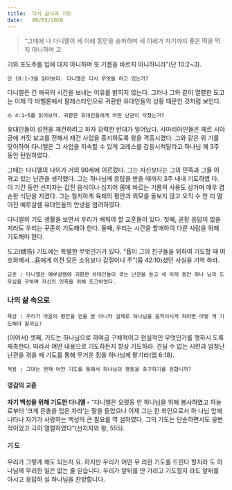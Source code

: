 ```yaml
---
title:  다시 금식과 기도
date:   08/03/2020
---
```


> <p></p>
> “그때에 나 다니엘이 세 이레 동안을 슬퍼하며 세 이레가 차기까지 좋은 떡을 먹지 아니하며 고
기와 포도주를 입에 대지 아니하며 또 기름을 바르지 아니하니라”(단 10:2~3).

`단 10:1~3을 읽어보라. 다니엘은 다시 무엇을 하고 있는가?`

다니엘은 긴 애곡의 시간을 보내는 이유를 밝히지 않는다. 그러나 그와 같이 열렬한
도고는 이제 막 바벨론에서 팔레스타인으로 귀환한 유대인들의 상황 때문인 것처럼
보인다.

`스 4:1~5를 읽어보라. 귀환한 유대인들에게 어떤 난관이 닥쳤는가?`

유대인들이 성전을 재건하려고 하자 강력한 반대가 일어났다. 사마리아인들은 페르
시아 궁에 거짓 보고를 전해서 재건 사업을 중지하도록 왕을 격동시켰다. 그와 같은 위
기를 맞이하여 다니엘은 그 사업을 지속할 수 있게 고레스를 감동시켜달라고 하나님
께 3주 동안 탄원하였다.

그때는 다니엘의 나이가 거의 90세에 이르렀다. 그는 자신보다는 그의 민족과 그들
이 겪고 있는 난관을 생각했다. 그는 하나님께 응답을 받을 때까지 3주 내내 기도하였
다. 이 기간 동안 선지자는 값진 음식이나 심지어 몸에 바르는 기름의 사용도 삼가며
매우 겸손한 식단을 지켰다. 그는 철저하게 육체의 평안과 외모를 돌보지 않고 오직 수
천 리 떨어진 예루살렘 유대인들의 안녕을 염려하였다.

다니엘의 기도 생활을 보면서 우리가 배워야 할 교훈들이 있다. 첫째, 곧장 응답이
없을지라도 우리는 꾸준히 기도해야 한다. 둘째, 우리는 시간을 할애하여 다른 사람을
위해 기도해야 한다.

도고(禱告) 기도에는 특별한 무엇인가가 있다. “욥이 그의 친구들을 위하여 기도할
때 여호와께서…욥에게 이전 모든 소유보다 갑절이나 주”(욥 42:10)셨던 사실을 기억
하라.

`교훈 : 다니엘은 예루살렘에 귀환한 유대인들이 겪는 난관을 듣고 세 이레 동안 하나
님의 도우심을 구하며 자신의 민족을 위해 도고하였다.`

### 나의 삶 속으로

`묵상 : 우리가 마음의 평안을 얻을 뿐 아니라 실제로 하나님을 움직이시게 하려면 어떻
게 기도해야 할까요?`

(이어서) 셋째, 기도는 하나님으로 하여금 구체적이고 현실적인 무엇인가를 행하시
도록 재촉한다. 따라서 어떤 내용으로 기도하든지 항상 기도하라. 견딜 수 없는 시련과
엄청난 난관을 겪을 때 기도를 통해 무거운 짐을 하나님께 맡기라(엡 6:18).

`적용 : 그대는 현재 어떤 기도를 통해서 하나님의 행동을 촉구하기를 원합니까?`

#### 영감의 교훈

**자기 백성을 위해 기도한 다니엘 -** “다니엘은 오랫동
안 하나님을 위해 봉사하였고 하늘로부터 ‘크게 은총을
입은 자라’는 말을 들었으나 이제 그는 한 죄인으로서 하
나님 앞에 나타나 자기가 사랑하는 백성의 큰 필요를 역
설하였다. 그의 기도는 단순하면서도 웅변적이었고 극히
열렬하였다”(선지자와 왕, 555).

#### 기 도

우리가 그렇게 해도 되는지
요. 하지만 우리가 어떤 무
리한 기도를 드린다 할지라
도 하나님께 무리한 일은
없는 줄 믿습니다. 우리가
앞뒤를 안 가리고 기도할지
라도 앞뒤를 아시고 응답하
실 하나님을 찬양합니다.